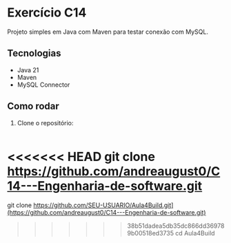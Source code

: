 # Exercício C14

Projeto simples em Java com Maven para testar conexão com MySQL.

## Tecnologias
- Java 21
- Maven
- MySQL Connector

## Como rodar

1. Clone o repositório:
   ```bash
<<<<<<< HEAD
   git clone https://github.com/andreaugust0/C14---Engenharia-de-software.git
=======
   git clone https://github.com/SEU-USUARIO/Aula4Build.git](https://github.com/andreaugust0/C14---Engenharia-de-software.git)
>>>>>>> 38b51dadea5db35dc866dd369789b00518ed3735
   cd Aula4Build
